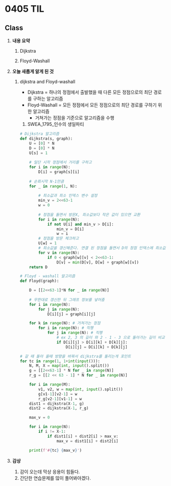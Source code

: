 # 0405 TIL

## Class

 1. **내용 요약**

    1. Dijkstra

    1. Floyd-Washall

       

 2. **오늘 새롭게 알게 된 것**

    1. dijkstra and Floyd-washall

         * Dijkstra = 하나의 정점에서 출발했을 때 다른 모든 정점으로의 최단 경로를 구하는 알고리즘
         * Floyd-Washall = 모든 정점에서 모든 정점으로의 최단 경로를 구하기 위한 알고리즘
           * 거쳐가는 정점을 기준으로 알고리즘을 수행
         
         1. SWEA_1795_인수의 생일파티
         
         ```python
         # Dijkstra 알고리즘
         def dijkstra(s, graph):
             U = [0] * N
             D = [0] * N
             U[s] = 1
             
             # 일단 시작 정점에서 거리를 구하고
             for i in range(N):
                 D[i] = graph[s][i]
         	
             # 순회시작 N-1만큼
             for _ in range(1, N):
                 
                 # 최소값과 최소 인덱스 변수 설정
                 min_v = 2<<63-1
                 w = 0
         		
                 # 정점을 돌면서 방문X, 최소값보다 작은 값이 있으면 교환
                 for i in range(N):
                     if not U[i] and min_v > D[i]:
                         min_v = D[i]
                         w = i
                 # 정점을 방문 체크하고
                 U[w] = 1
                 # 최소값을 갱신해준다. 연결 된 정점을 돌면서 D의 정점 인덱스에 최소값 갱신
                 for v in range(N):
                     if 0 < graph[w][v] < 2<<63-1:
                         D[v] = min(D[v], D[w] + graph[w][v])
             return D
         
         # Floyd - washall 알고리즘
         def Floyd(graph):
         
             D = [[2<<63-1]*N for _ in range(N)]
         	
             # 무한대로 갱신한 뒤 그래프 정보를 넣어줌
             for i in range(N):
                 for j in range(N):
                     D[i][j] = graph[i][j]
         
             for k in range(N):	# 거쳐가는 정점
                 for i in range(N):	# 직행
                     for j in range(N):	# 직행
                         # ex 2, 3 의 길이 와 2 - 1 - 3 으로 돌아가는 길이 비교 
                         if D[i][j] > D[i][k] + D[k][j]:
                             D[i][j] = D[i][k] + D[k][j]
         
         # 갈 때 돌아 올때 방향을 바꿔서 dijkstra를 돌리는게 포인트
         for tc in range(1, 1+int(input())):
             N, M, X = map(int, input().split())
             g = [[2<<63-1] * N for _ in range(N)]
             r_g = [[2 << 63 - 1] * N for _ in range(N)]
         
             for i in range(M):
                 v1, v2, w = map(int, input().split())
                 g[v1-1][v2-1] = w
                 r_g[v2-1][v1-1] = w
             dist1 = dijkstra(X-1, g)
             dist2 = dijkstra(X-1, r_g)
         
             max_v = 0
         
             for i in range(N):
                 if i != X-1:
                     if dist1[i] + dist2[i] > max_v:
                         max_v = dist1[i] + dist2[i]
         
             print(f'#{tc} {max_v}')
         ```

 3. **감상**
     1. 감이 오는데 막상 응용이 힘들다. 
     1. 간단한 연습문제를 많이 풀어봐야겠다.
